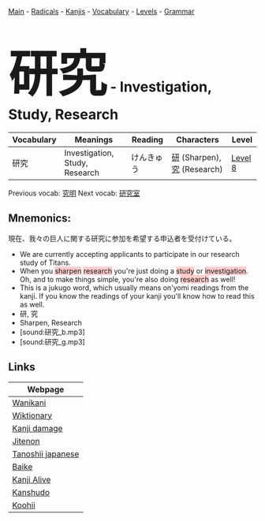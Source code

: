 <style> bigfont {font-size: 100px}</style>
[Main](../README.md) -
[Radicals](../radicals.md) -
[Kanjis](../kanjis.md) -
[Vocabulary](../vocabulary.md) -
[Levels](../levels.md) -
[Grammar](../grammar.md)
# <bigfont> 研究</bigfont> - Investigation, Study, Research 

| Vocabulary | Meanings | Reading | Characters | Level |
| --- | --- | --- | --- | --- |
| 研究 | Investigation, Study, Research | けんきゅう |  [研](../kanjis/研.md) (Sharpen), [究](../kanjis/究.md) (Research) | [Level 8](../levels/wk_level8.md) |

Previous vocab: [究明](究明.md) Next vocab: [研究室](研究室.md) 

## Mnemonics:
現在、我々の巨人に関する研究に参加を希望する申込者を受付けている。
* We are currently accepting applicants to participate in our research study of Titans.
* When you <span style="background-color:#ffcccb"> sharpen</span> <span style="background-color:#ffcccb"> research</span> you're just doing a <span style="background-color:#ffcccb"> study</span> or <span style="background-color:#ffcccb"> investigation</span>. Oh, and to make things simple, you're also doing <span style="background-color:#ffcccb"> research</span> as well!
* This is a jukugo word, which usually means on'yomi readings from the kanji. If you know the readings of your kanji you'll know how to read this as well.
* 研, 究
* Sharpen, Research
* [sound:研究_b.mp3]
* [sound:研究_g.mp3]


## Links 

| Webpage |
| --- |
| [Wanikani          ](https://www.wanikani.com/kanji/研究) |
| [Wiktionary        ](https://en.wiktionary.org/wiki/研究) |
| [Kanji damage      ](http://www.kanjidamage.com/kanji/search?utf8=✓&q=研究) |
| [Jitenon           ](https://jitenon.com/kanji/研究) |
| [Tanoshii japanese ](https://www.tanoshiijapanese.com/dictionary/kanji.cfm?k=研究) |
| [Baike             ](https://baike.baidu.com/item/研究) |
| [Kanji Alive       ](https://app.kanjialive.com/研究) |
| [Kanshudo          ](https://www.kanshudo.com/searchmn?q=研究) |
| [Koohii            ](https://kanji.koohii.com/study/kanji/研究) |
